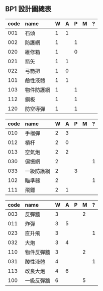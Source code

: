 ## BP1 設計圖總表

|code|name|W|A|P|M|?|
|:-|:-|:-|:-|:-|:-|:-|
|001|石頭|1|1||||
|002|防護網|1||1|||
|020|維修箱|1||0|||
|021|箭矢|1|1||||
|022|弓箭把|1|0||||
|101|鹼性液體|1|1||||
|103|物件防護網|1||1|||
|112|鋼板|1||1|||
|120|防空導彈|1||1|||

|code|name|W|A|P|M|?|
|:-|:-|:-|:-|:-|:-|:-|
|010|手榴彈|2|3||||
|012|槓杆|2|0||||
|013|空氣炮|2|2||||
|030|偏振網|2||||1|
|033|一級防護網|2||3|||
|102|瞄準器|2||||1|
|111|飛鏢|2|1||||

|code|name|W|A|P|M|?|
|:-|:-|:-|:-|:-|:-|:-|
|003|反彈牆|3|||2||
|011|炸彈|3|5||||
|023|直升飛|3||||1|
|032|大炮|3|4|||
|110|物件反彈牆|3|||2||
|031|酸性液體|4||||1|
|113|改良大炮|4|6||||
|100|一級反彈牆|6|||5||









